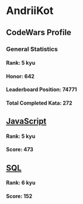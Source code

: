# AndriiKot
## CodeWars Profile
### General Statistics
#### Rank: 5 kyu
#### Honor: 642
#### Leaderboard Position: 74771
#### Total Completed Kata: 272


## [JavaScript](https://github.com/AndriiKot/JavaScript__CodeWars)
#### Rank: 5 kyu
#### Score: 473


## [SQL](https://github.com/AndriiKot/SQL__CodeWars)
#### Rank: 6 kyu
#### Score: 152
